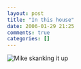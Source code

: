 ```yaml
---
layout: post
title: "In this house"
date: 2006-01-29 21:25
comments: true
categories: []
---
```

<img src="http://skank.csh.rit.edu/skanking.jpg" alt="Mike skanking it up" />
